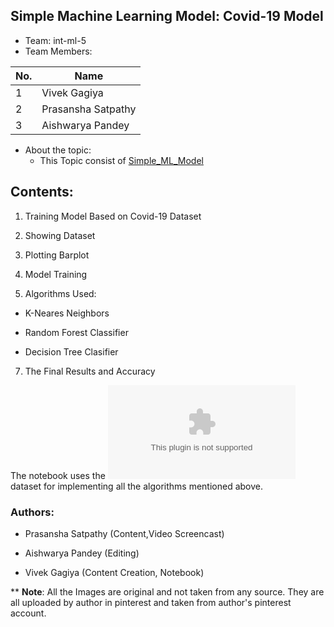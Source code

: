  ## Simple Machine Learning Model: Covid-19 Model

* Team: int-ml-5
 * Team Members:
 
| No. | Name |
-----|-------
1    | Vivek Gagiya
2    | Prasansha Satpathy
3    | Aishwarya Pandey


* About the topic:
    * This Topic consist of [Simple_ML_Model](https://github.com/Sara-cos/Intern-Work/blob/main/int-ml-5/Simple_ML_Model%20(Covid%2019%20model)/Simple%20ML%20Model.md)
    
## **Contents:**
    
 1.  Training Model Based on Covid-19 Dataset
 
 2. Showing Dataset
 
 3.  Plotting Barplot
 
 4.  Model Training
 
 5.  Algorithms Used:
   
 - K-Neares Neighbors
 
 - Random Forest Classifier
 
 - Decision Tree Clasifier
 
 7.  The Final Results and Accuracy
 
 
 
 The notebook uses the ![COVID 19 Dataset of tested Individuals](https://github.com/Sara-cos/Intern-Work/blob/main/int-ml-5/Simple_ML_Model%20(Covid%2019%20model)/corona_tested_individuals_ver_006.english.csv) dataset for implementing all the algorithms mentioned above.
 
 

### Authors:

 * Prasansha Satpathy (Content,Video Screencast)

 * Aishwarya Pandey (Editing)

 * Vivek Gagiya (Content Creation, Notebook)


** **Note**: All the Images are original and not taken from any source. They are all uploaded by author in pinterest and taken from author's pinterest account.
